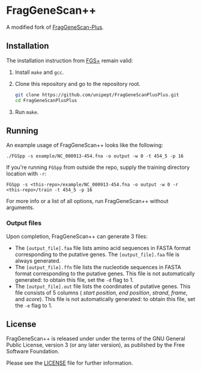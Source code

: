 # FragGeneScan++

A modified fork of [FragGeneScan-Plus][fgsp].


## Installation

The installation instruction from [FGS+][fgsp install] remain valid:

1. Install `make` and `gcc`.

2. Clone this repository and go to the repository root.

   ```sh
   git clone https://github.com/unipept/FragGeneScanPlusPlus.git
   cd FragGeneScanPlusPlus
   ```

3. Run `make`.


## Running

An example usage of FragGeneScan++ looks like the following:

```
./FGSpp -s example/NC_000913-454.fna -o output -w 0 -t 454_5 -p 16
```

If you're running `FGSpp` from outside the repo, supply the training
directory location with `-r`:

```
FGSpp -s <this-repo>/example/NC_000913-454.fna -o output -w 0 -r <this-repo>/train -t 454_5 -p 16
```

For more info or a list of all options, run FragGeneScan++ without arguments.

### Output files

Upon completion, FragGeneScan++ can generate 3 files:

* The `[output_file].faa` file lists amino acid sequences in FASTA format
corresponding to the putative genes. The `[output_file].faa` file is always
generated.
* The `[output_file].ffn` file lists the nucleotide sequences in FASTA format
corresponding to the putative genes. This file is not automatically generated:
to obtain this file, set the `-d` flag to 1.
* The `[output_file].out` file lists the coordinates of putative genes. This
file consists of 5 columns ( _start position_, _end position_, _strand_,
_frame_, and _score_). This file is not automatically generated: to obtain this
file, set the `-e` flag to 1.


## License

FragGeneScan++ is released under under the terms of the GNU General Public
License, version 3 (or any later version), as published by the Free Software
Foundation.

Please see the [LICENSE](LICENSE) file for further information.


[fgsp]: https://github.com/hallamlab/FragGeneScanPlus/
[meson]: https://mesonbuild.com/
[fgsp install]: https://github.com/hallamlab/FragGeneScanPlus/wiki#setup-and-dependencies-1
